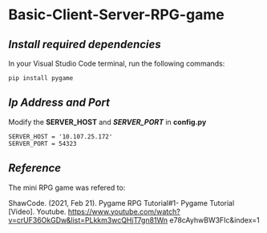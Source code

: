 # Basic-Client-Server-RPG-game

## ***Install required dependencies***  
In your Visual Studio Code terminal, run the following commands:  
```
pip install pygame
```

## ***Ip Address and Port***  
Modify the **SERVER_HOST** and ***SERVER_PORT*** in **config.py**

```
SERVER_HOST = '10.107.25.172'
SERVER_PORT = 54323
```
## ***Reference***  
The mini RPG game was refered to:

ShawCode. (2021, Feb 21). Pygame RPG Tutorial#1- Pygame Tutorial [Video]. Youtube. 
https://www.youtube.com/watch?v=crUF36OkGDw&list=PLkkm3wcQHjT7gn81Wn
e78cAyhwBW3FIc&index=1 
